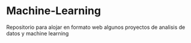 # Machine-Learning
Repositorio para alojar en formato web algunos proyectos de analisis de datos y machine learning
